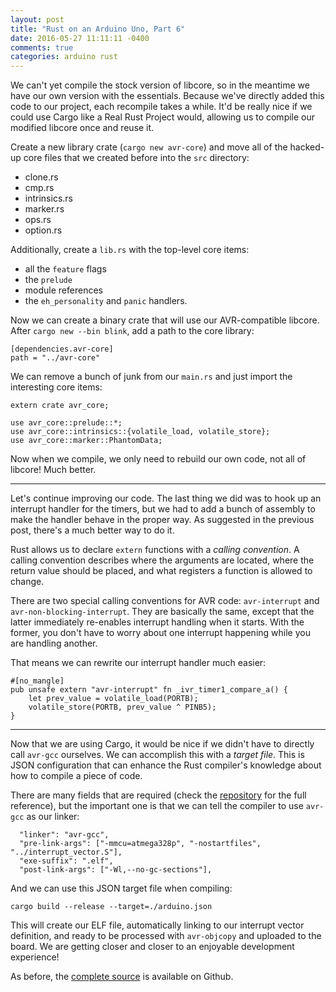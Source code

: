 ```yaml
---
layout: post
title: "Rust on an Arduino Uno, Part 6"
date: 2016-05-27 11:11:11 -0400
comments: true
categories: arduino rust
---
```


We can't yet compile the stock version of libcore, so in the meantime
we have our own version with the essentials. Because we've directly
added this code to our project, each recompile takes a while. It'd be
really nice if we could use Cargo like a Real Rust Project would,
allowing us to compile our modified libcore once and reuse it.

<!-- more -->

Create a new library crate (`cargo new avr-core`) and move all of the
hacked-up core files that we created before into the `src` directory:

- clone.rs
- cmp.rs
- intrinsics.rs
- marker.rs
- ops.rs
- option.rs

Additionally, create a `lib.rs` with the top-level core items:

- all the `feature` flags
- the `prelude`
- module references
- the `eh_personality` and `panic` handlers.

Now we can create a binary crate that will use our AVR-compatible
libcore. After `cargo new --bin blink`, add a path to the core library:

```
[dependencies.avr-core]
path = "../avr-core"
```

We can remove a bunch of junk from our `main.rs` and just import the
interesting core items:

```
extern crate avr_core;

use avr_core::prelude::*;
use avr_core::intrinsics::{volatile_load, volatile_store};
use avr_core::marker::PhantomData;
```

Now when we compile, we only need to rebuild our own code, not all of
libcore! Much better.

----

Let's continue improving our code. The last thing we did was to hook
up an interrupt handler for the timers, but we had to add a bunch of
assembly to make the handler behave in the proper way. As suggested in
the previous post, there's a much better way to do it.

Rust allows us to declare `extern` functions with a *calling
convention*. A calling convention describes where the arguments are
located, where the return value should be placed, and what registers a
function is allowed to change.

There are two special calling conventions for AVR code:
`avr-interrupt` and `avr-non-blocking-interrupt`. They are basically
the same, except that the latter immediately re-enables interrupt
handling when it starts. With the former, you don't have to worry
about one interrupt happening while you are handling another.

That means we can rewrite our interrupt handler much easier:

```
#[no_mangle]
pub unsafe extern "avr-interrupt" fn _ivr_timer1_compare_a() {
    let prev_value = volatile_load(PORTB);
    volatile_store(PORTB, prev_value ^ PINB5);
}
```

----

Now that we are using Cargo, it would be nice if we didn't have to
directly call `avr-gcc` ourselves. We can accomplish this with a
*target file*. This is JSON configuration that can enhance the Rust
compiler's knowledge about how to compile a piece of code.

There are many fields that are required (check the [repository][repo]
for the full reference), but the important one is that we can tell the
compiler to use `avr-gcc` as our linker:

```
  "linker": "avr-gcc",
  "pre-link-args": ["-mmcu=atmega328p", "-nostartfiles", "../interrupt_vector.S"],
  "exe-suffix": ".elf",
  "post-link-args": ["-Wl,--no-gc-sections"],
```

And we can use this JSON target file when compiling:

```
cargo build --release --target=./arduino.json
```

This will create our ELF file, automatically linking to our interrupt
vector definition, and ready to be processed with `avr-objcopy` and
uploaded to the board. We are getting closer and closer to an
enjoyable development experience!

As before, the [complete source][repo] is available on Github.

[repo]: https://github.com/shepmaster/rust-arduino-blink-led-no-core-with-cargo
